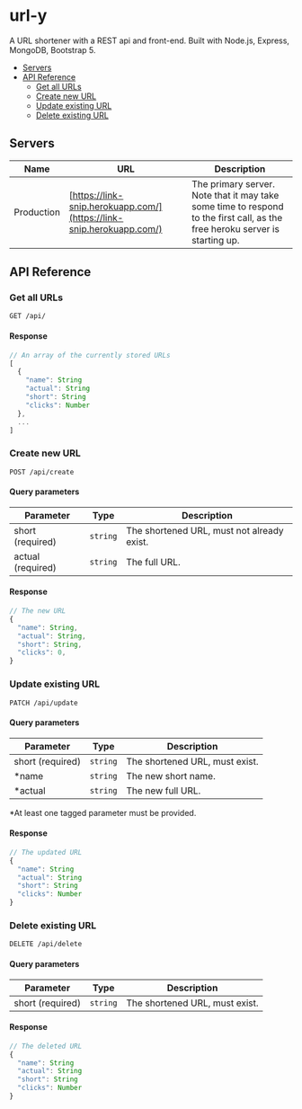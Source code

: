 # url-y

A URL shortener with a REST api and front-end. Built with Node.js, Express, MongoDB, Bootstrap 5.

- [Servers](#servers)
- [API Reference](#api-reference)
  - [Get all URLs](#get-all-urls)
  - [Create new URL](#create-new-url)
  - [Update existing URL](#update-existing-url)
  - [Delete existing URL](#delete-existing-url)

## Servers

| Name       | URL                                                                  | Description                                                                                                                 |
| ---------- | -------------------------------------------------------------------- | --------------------------------------------------------------------------------------------------------------------------- |
| Production | [https://link-snip.herokuapp.com/](https://link-snip.herokuapp.com/) | The primary server. Note that it may take some time to respond to the first call, as the free heroku server is starting up. |

## API Reference

### Get all URLs

```HTTP
GET /api/
```

#### Response

```ts
// An array of the currently stored URLs
[
  {
    "name": String
    "actual": String
    "short": String
    "clicks": Number
  },
  ...
]
```

### Create new URL

```HTTP
POST /api/create
```

#### Query parameters

| Parameter         | Type     | Description                                |
| ----------------- | -------- | ------------------------------------------ |
| short (required)  | `string` | The shortened URL, must not already exist. |
| actual (required) | `string` | The full URL.                              |

#### Response

```ts
// The new URL
{
  "name": String,
  "actual": String,
  "short": String,
  "clicks": 0,
}
```

### Update existing URL

```HTTP
PATCH /api/update
```

#### Query parameters

| Parameter        | Type     | Description                    |
| ---------------- | -------- | ------------------------------ |
| short (required) | `string` | The shortened URL, must exist. |
| \*name           | `string` | The new short name.            |
| \*actual         | `string` | The new full URL.              |

\*At least one tagged parameter must be provided.

#### Response

```ts
// The updated URL
{
  "name": String
  "actual": String
  "short": String
  "clicks": Number
}
```

### Delete existing URL

```HTTP
DELETE /api/delete
```

#### Query parameters

| Parameter        | Type     | Description                    |
| ---------------- | -------- | ------------------------------ |
| short (required) | `string` | The shortened URL, must exist. |

#### Response

```ts
// The deleted URL
{
  "name": String
  "actual": String
  "short": String
  "clicks": Number
}
```
